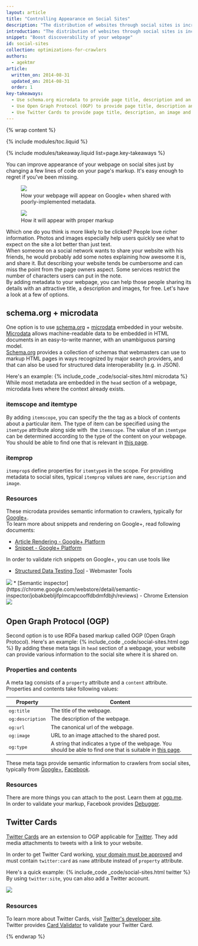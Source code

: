 ```yaml
---
layout: article
title: "Controlling Appearance on Social Sites"
description: "The distribution of websites through social sites is increasing year by year. By adding a few lines of code to your webpage, you have better control over how it appears when shared, which potentially brings more traffic by attracting people with richer information."
introduction: "The distribution of websites through social sites is increasing year by year. By adding a few lines of code to your webpage, you have better control over how it appears when shared, which potentially brings more traffic by attracting people with richer information."
snippet: "Boost discoverability of your webpage"
id: social-sites
collection: optimizations-for-crawlers
authors:
  - agektmr
article:
  written_on: 2014-08-31
  updated_on: 2014-08-31
  order: 1
key-takeaways:
  - Use schema.org microdata to provide page title, description and an image for Google+.
  - Use Open Graph Protocol (OGP) to provide page title, description and an image for Facebook.
  - Use Twitter Cards to provide page title, description, an image and a Twitter id for Twitter.
---
```


{% wrap content %}

{% include modules/toc.liquid %}

{% include modules/takeaway.liquid list=page.key-takeaways %}

You can improve appearance of your webpage on social sites just by changing a few lines of code on your page's markup. It's easy enough to regret if you've been missing.

<div class="clear g-wide--pull-1">
  <div class="g--half">
    <figure class="fluid">
      <img src="imgs/gplus-snippet-1.png" srcset="imgs/gplus-snippet-1.png 1x, imgs/gplus-snippet-1-2x.png 2x" />
      <figcaption>How your webpage will appear on Google+ when shared with poorly-implemented metadata.</figcaption>
    </figure>
  </div>
  <div class="g--half g--last">
    <figure class="fluid">
      <img src="imgs/gplus-snippet-2.png" srcset="imgs/gplus-snippet-2.png 1x, imgs/gplus-snippet-2-2x.png 2x" />
      <figcaption>How it will appear with proper markup</figcaption>
    </figure>
  </div>
</div>

Which one do you think is more likely to be clicked? People love richer information. Photos and images especially help users quickly see what to expect on the site a lot better than just text.  
When someone on a social network wants to share your website with his friends, he would probably add some notes explaining how awesome it is, and share it. But describing your website tends be cumbersome and can miss the point from the page owners aspect. Some services restrict the number of characters users can put in the note.  
By adding metadata to your webpage, you can help those people sharing its details with an attractive title, a description and images, for free. Let's have a look at a few of options.

## schema.org + microdata
One option is to use [schema.org](https://schema.org/) + [microdata](http://www.w3.org/TR/microdata/) embedded in your website.  
[Microdata](http://www.w3.org/TR/microdata/) allows machine-readable data to be embedded in HTML documents in an easy-to-write manner, with an unambiguous parsing model.  
[Schema.org](https://schema.org/) provides a collection of schemas that webmasters can use to markup HTML pages in ways recognized by major search providers, and that can also be used for structured data interoperability (e.g. in JSON).

Here's an example:
{% include_code _code/social-sites.html microdata %}
While most metadata are embedded in the `head` section of a webpage, microdata lives where the context already exists.

### itemscope and itemtype
By adding `itemscope`, you can specify the the tag as a block of contents about a particular item. The type of item can be specified using the `itemtype` attribute along side with  the `itemscope`. The value of an `itemtype` can be determined according to the type of the content on your webpage. You should be able to find one that is relevant in [this page](http://schema.org/docs/full.html).

### itemprop
`itemprop`s define properties for `itemtype`s in the scope. For providing metadata to social sites, typical `itemprop` values are `name`, `description` and `image`.

### Resources
These microdata provides semantic information to crawlers, typically for [Google+](https://plus.google.com/).  
To learn more about snippets and rendering on Google+, read following documents:

* [Article Rendering - Google+ Platform](https://developers.google.com/+/web/snippet/article-rendering)
* [Snippet - Google+ Platform](https://developers.google.com/+/web/snippet/)

In order to validate rich snippets on Google+, you can use tools like

* [Structured Data Testing Tool](http://www.google.com/webmasters/tools/richsnippets) - Webmaster Tools  
<img src="imgs/webmaster-tools.png" srcset="imgs/webmaster-tools.png 1x, imgs/webmaster-tools-2x.png 2x" />
* [Semantic inspector](https://chrome.google.com/webstore/detail/semantic-inspector/jobakbebljifplmcapcooffdbdmfdbjh/reviews) - Chrome Extension  
<img src="imgs/semantic-inspector.png" srcset="imgs/semantic-inspector.png 1x, imgs/semantic-inspector-2x.png 2x" />

## Open Graph Protocol (OGP)
Second option is to use RDFa based markup called OGP (Open Graph Protocol). Here's an example:
{% include_code _code/social-sites.html ogp %}
By adding these meta tags in `head` section of a webpage, your website can provide various information to the social site where it is shared on.

### Properties and contents
A meta tag consists of a `property` attribute and a `content` attribute. Properties and contents take following values:

<table class="table-2">
  <colgroup>
    <col span="1">
    <col span="1">
  </colgroup>
  <thead>
    <tr>
      <th data-th="Property">Property</th>
      <th data-th="Content">Content</th>
    </tr>
  </thead>
  <tbody>
    <tr>
      <td data-th="Property"><code>og:title</code></td>
      <td data-th="Content">The title of the webpage.</td>
    </tr>
    <tr>
      <td data-th="Property"><code>og:description</code></td>
      <td data-th="Content">The description of the webpage.</td>
    </tr>
    <tr>
      <td data-th="Property"><code>og:url</code></td>
      <td data-th="Content">The canonical url of the webpage.</td>
    </tr>
    <tr>
      <td data-th="Property"><code>og:image</code></td>
      <td data-th="Content">URL to an image attached to the shared post.</td>
    </tr>
    <tr>
      <td data-th="Property"><code>og:type</code></td>
      <td data-th="Content">A string that indicates a type of the webpage. You should be able to find one that is suitable in <a href="https://developers.facebook.com/docs/reference/opengraph/">this page</a>.</td>
    </tr>
  </tbody>
</table>

These meta tags provide semantic information to crawlers from social sites, typically from [Google+](https://plus.google.com/), [Facebook](https://www.facebook.com/).
  
### Resources
There are more things you can attach to the post. Learn them at [ogp.me](http://ogp.me/).  
In order to validate your markup, Facebook provides [Debugger](https://developers.facebook.com/tools/debug/).

## Twitter Cards
[Twitter Cards](https://dev.twitter.com/docs/cards) are an extension to OGP applicable for [Twitter](https://twitter.com/). They add media attachments to tweets with a link to your website.
  
In order to get Twitter Card working, [your domain must be approved](https://dev.twitter.com/docs/cards/validation/validator) and must contain `twitter:card` as `name` attribute instead of `property` attribute.
  
Here's a quick example:
{% include_code _code/social-sites.html twitter %}
By using `twitter:site`, you can also add a Twitter account.

<img src="imgs/twitter-card.png" srcset="imgs/twitter-card.png 1x, imgs/twitter-card-2x.png 2x" />

### Resources
To learn more about Twitter Cards, visit [Twitter's developer site](https://dev.twitter.com/docs/cards).  
Twitter provides [Card Validator](https://dev.twitter.com/docs/cards/validation/validator) to validate your Twitter Card.

{% endwrap %}
